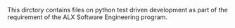 This dirctory contains files on python test driven development as part of the requirement of the ALX Software Engineering program.
